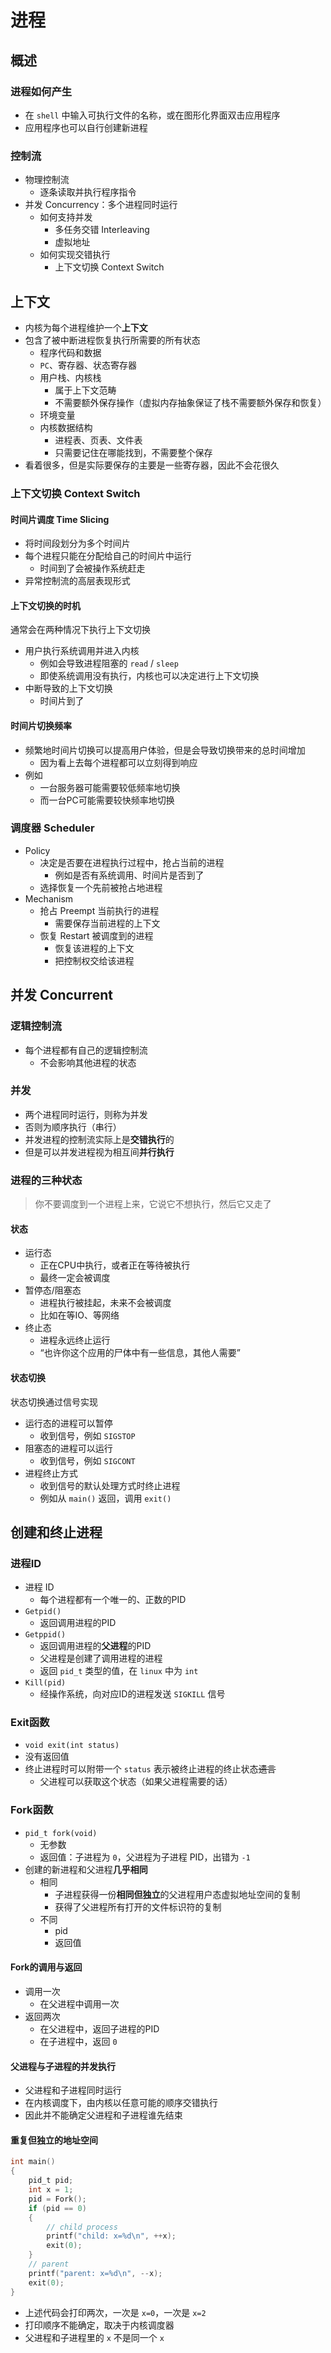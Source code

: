 # 进程

## 概述

### 进程如何产生

- 在 `shell` 中输入可执行文件的名称，或在图形化界面双击应用程序
- 应用程序也可以自行创建新进程

### 控制流

- 物理控制流
  - 逐条读取并执行程序指令
- 并发 Concurrency：多个进程同时运行
  - 如何支持并发
    - 多任务交错 Interleaving
    - 虚拟地址
  - 如何实现交错执行
    - 上下文切换 Context Switch

## 上下文

- 内核为每个进程维护一个**上下文**
- 包含了被中断进程恢复执行所需要的所有状态
  - 程序代码和数据
  - `PC`、寄存器、状态寄存器
  - 用户栈、内核栈
    - 属于上下文范畴
    - 不需要额外保存操作（虚拟内存抽象保证了栈不需要额外保存和恢复）
  - 环境变量
  - 内核数据结构
    - 进程表、页表、文件表
    - 只需要记住在哪能找到，不需要整个保存
- 看着很多，但是实际要保存的主要是一些寄存器，因此不会花很久

### 上下文切换 Context Switch

#### 时间片调度 Time Slicing

- 将时间段划分为多个时间片
- 每个进程只能在分配给自己的时间片中运行
  - 时间到了会被操作系统赶走
- 异常控制流的高层表现形式

#### 上下文切换的时机

通常会在两种情况下执行上下文切换

- 用户执行系统调用并进入内核
  - 例如会导致进程阻塞的 `read` / `sleep`
  - 即使系统调用没有执行，内核也可以决定进行上下文切换
- 中断导致的上下文切换
  - 时间片到了

#### 时间片切换频率

- 频繁地时间片切换可以提高用户体验，但是会导致切换带来的总时间增加
  - 因为看上去每个进程都可以立刻得到响应
- 例如
  - 一台服务器可能需要较低频率地切换
  - 而一台PC可能需要较快频率地切换

### 调度器 Scheduler

- Policy
  - 决定是否要在进程执行过程中，抢占当前的进程
    - 例如是否有系统调用、时间片是否到了
  - 选择恢复一个先前被抢占地进程
- Mechanism
  - 抢占 Preempt 当前执行的进程
    - 需要保存当前进程的上下文
  - 恢复 Restart 被调度到的进程
    - 恢复该进程的上下文
    - 把控制权交给该进程

## 并发 Concurrent

### 逻辑控制流

- 每个进程都有自己的逻辑控制流
  - 不会影响其他进程的状态

### 并发

- 两个进程同时运行，则称为并发
- 否则为顺序执行（串行）
- 并发进程的控制流实际上是**交错执行**的
- 但是可以并发进程视为相互间**并行执行**

### 进程的三种状态

> 你不要调度到一个进程上来，它说它不想执行，然后它又走了

#### 状态

- 运行态
  - 正在CPU中执行，或者正在等待被执行
  - 最终一定会被调度
- 暂停态/阻塞态
  - 进程执行被挂起，未来不会被调度
  - 比如在等IO、等网络
- 终止态
  - 进程永远终止运行
  - “也许你这个应用的尸体中有一些信息，其他人需要”

#### 状态切换

状态切换通过信号实现

- 运行态的进程可以暂停
  - 收到信号，例如 `SIGSTOP`
- 阻塞态的进程可以运行
  - 收到信号，例如 `SIGCONT`
- 进程终止方式
  - 收到信号的默认处理方式时终止进程
  - 例如从 `main()` 返回，调用 `exit()`

## 创建和终止进程

### 进程ID

- 进程 ID
  - 每个进程都有一个唯一的、正数的PID
- `Getpid()`
  - 返回调用进程的PID
- `Getppid()`
  - 返回调用进程的**父进程**的PID
  - 父进程是创建了调用进程的进程
  - 返回 `pid_t` 类型的值，在 `linux` 中为 `int`
- `Kill(pid)`
  - 经操作系统，向对应ID的进程发送 `SIGKILL` 信号

### Exit函数

- `void exit(int status)`
- 没有返回值
- 终止进程时可以附带一个 `status` 表示被终止进程的终止状态~~遗言~~
  - 父进程可以获取这个状态（如果父进程需要的话）

### Fork函数

- `pid_t fork(void)`
  - 无参数
  - 返回值：子进程为 `0`，父进程为子进程 PID，出错为 `-1`
- 创建的新进程和父进程**几乎相同**
  - 相同
    - 子进程获得一份**相同但独立**的父进程用户态虚拟地址空间的复制
    - 获得了父进程所有打开的文件标识符的复制
  - 不同
    - pid
    - 返回值

#### Fork的调用与返回

- 调用一次
  - 在父进程中调用一次
- 返回两次
  - 在父进程中，返回子进程的PID
  - 在子进程中，返回 `0`

#### 父进程与子进程的并发执行

- 父进程和子进程同时运行
- 在内核调度下，由内核以任意可能的顺序交错执行
- 因此并不能确定父进程和子进程谁先结束

#### 重复但独立的地址空间

```c
int main()
{
    pid_t pid;
    int x = 1;
    pid = Fork();
    if (pid == 0)
    {
        // child process
        printf("child: x=%d\n", ++x);
        exit(0);
    }
    // parent
    printf("parent: x=%d\n", --x);
    exit(0);
}
```

- 上述代码会打印两次，一次是 `x=0`，一次是 `x=2`
- 打印顺序不能确定，取决于内核调度器
- 父进程和子进程里的 `x` 不是同一个 `x`
